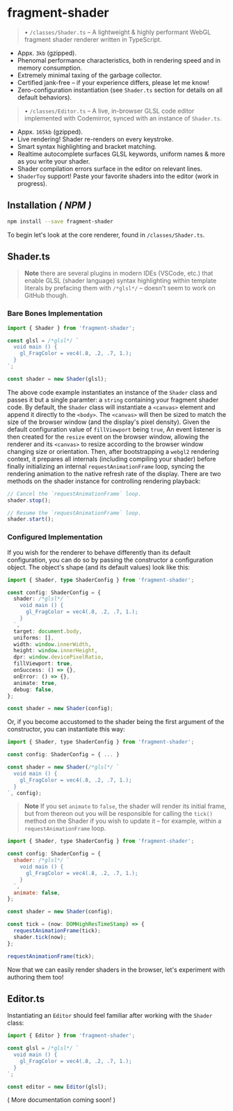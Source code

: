 # **fragment-shader**

> • `/classes/Shader.ts` – A lightweight & highly performant WebGL fragment shader renderer written in TypeScript.

- Appx. `3kb` (gzipped).
- Phenomal performance characteristics, both in rendering speed and in memory consumption.
- Extremely minimal taxing of the garbage collector.
- Certified jank-free – if your experience differs, please let me know!
- Zero-configuration instantiation (see `Shader.ts` section for details on all default behaviors).

> • `/classes/Editor.ts` – A live, in-browser GLSL code editor implemented with Codemirror, synced with an instance of `Shader.ts`.

- Appx. `165kb` (gzipped).
- Live rendering! Shader re-renders on every keystroke.
- Smart syntax highlighting and bracket matching.
- Realtime autocomplete surfaces GLSL keywords, uniform names & more as you write your shader.
- Shader compilation errors surface in the editor on relevant lines.
- `ShaderToy` support! Paste your favorite shaders into the editor (work in progress).

## **Installation** _( NPM )_

```bash
npm install --save fragment-shader
```

To begin let's look at the core renderer, found in `/classes/Shader.ts`.

## **Shader.ts**

> **Note** there are several plugins in modern IDEs (VSCode, etc.) that enable GLSL (shader language) syntax highlighting within template literals by prefacing them with `/*glsl*/` – doesn't seem to work on GitHub though.

### **Bare Bones Implementation**

```javascript
import { Shader } from 'fragment-shader';

const glsl = /*glsl*/ `
  void main () {
    gl_FragColor = vec4(.8, .2, .7, 1.);
  }
`;

const shader = new Shader(glsl);
```

The above code example instantiates an instance of the `Shader` class and passes it but a single paramter: a `string` containing your fragment shader code. By default, the `Shader` class will instantiate a `<canvas>` element and append it directly to the `<body>`. The `<canvas>` will then be sized to match the size of the browser window (and the display's pixel density). Given the default configuration value of `fillViewport` being `true`, An event listener is then created for the `resize` event on the browser window, allowing the renderer and its `<canvas>` to resize according to the browser window changing size or orientation. Then, after bootstrapping a `webgl2` rendering context, it prepares all internals (including compiling your shader) before finally initializing an internal `requestAnimationFrame` loop, syncing the rendering animation to the native refresh rate of the display. There are two methods on the shader instance for controlling rendering playback:

```javascript
// Cancel the `requestAnimationFrame` loop.
shader.stop();

// Resume the `requestAnimationFrame` loop.
shader.start();
```

### **Configured Implementation**

If you wish for the renderer to behave differently than its default configuration, you can do so by passing the constructor a configuration object. The object's shape (and its default values) look like this:

```typescript
import { Shader, type ShaderConfig } from 'fragment-shader';

const config: ShaderConfig = {
  shader: /*glsl*/ `
    void main () {
      gl_FragColor = vec4(.8, .2, .7, 1.);
    }
  `,
  target: document.body,
  uniforms: [],
  width: window.innerWidth,
  height: window.innerHeight,
  dpr: window.devicePixelRatio,
  fillViewport: true,
  onSuccess: () => {},
  onError: () => {},
  animate: true,
  debug: false,
};

const shader = new Shader(config);
```

Or, if you become accustomed to the shader being the first argument of the constructor, you can instantiate this way:

```javascript
import { Shader, type ShaderConfig } from 'fragment-shader';

const config: ShaderConfig = { ... }

const shader = new Shader(/*glsl*/ `
  void main () {
    gl_FragColor = vec4(.8, .2, .7, 1.);
  }
`, config);
```

> **Note** If you set `animate` to `false`, the shader will render its initial frame, but from thereon out you will be responsible for calling the `tick()` method on the Shader if you wish to update it – for example, within a `requestAnimationFrame` loop.

```javascript
import { Shader, type ShaderConfig } from 'fragment-shader';

const config: ShaderConfig = {
  shader: /*glsl*/ `
    void main () {
      gl_FragColor = vec4(.8, .2, .7, 1.);
    }
  `,
  animate: false,
};

const shader = new Shader(config);

const tick = (now: DOMHighResTimeStamp) => {
  requestAnimationFrame(tick);
  shader.tick(now);
};

requestAnimationFrame(tick);
```

Now that we can easily render shaders in the browser, let's experiment with authoring them too!

## **Editor.ts**

Instantiating an `Editor` should feel familiar after working with the `Shader` class:

```javascript
import { Editor } from 'fragment-shader';

const glsl = /*glsl*/ `
  void main () {
    gl_FragColor = vec4(.8, .2, .7, 1.);
  }
`;

const editor = new Editor(glsl);
```

( More documentation coming soon! )
